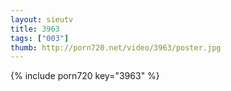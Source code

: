 ```yaml
--- 
layout: sieutv
title: 3963
tags: ["003"]
thumb: http://porn720.net/video/3963/poster.jpg
---
```

{% include porn720 key="3963" %} 
